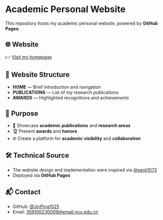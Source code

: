 # Academic Personal Website

This repository hosts my academic personal website, powered by **GitHub Pages**.

## 🌐 Website
👉 [Visit my homepage](https://jinping-zou.github.io)

## 📌 Website Structure
- **HOME** — Brief introduction and navigation
- **PUBLICATIONS** — List of my research publications
- **AWARDS** — Highlighted recognitions and achievements

## 🎯 Purpose
- 📝 Showcase **academic publications** and **research areas**  
- 🏆 Present **awards** and **honors**  
- 🌐 Create a platform for **academic visibility** and **collaboration**  

## 🛠️ Technical Source
- The website design and implementation were inspired via [@senli1073](https://github.com/senli1073)  
- Deployed via **GitHub Pages** 

## 📬 Contact
- GitHub: [@JinPing1025](https://github.com/JinPing1025)  
- Email: 359100230009@email.ncu.edu.cn  
